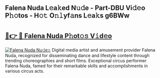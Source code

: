## Falena Nuda L𝚎a𝚔ed N𝚞𝚍e - Part-DBU Vi𝚍𝚎o P𝚑𝚘tos - H𝚘𝚝 O𝚗𝚕yf𝚊ns L𝚎a𝚔s g6BWw

# <h2><a href="http://kfdl4x.oniu.top/?m=Falena+Nuda">🔗👉 🔴 Falena Nuda P𝚑ot𝚘𝚜 V𝚒d𝚎o</a></h2>

[![Falena Nuda Nu𝚍e𝚜](https://i.imgur.com/0qMVB7G.gif)](http://kfdl4x.oniu.top/?m=Falena+Nuda)
Digital media artist and amusement provider Falena Nuda, recognized for disseminating dance and lifestyle content through trending choreographies and short films. Exceptional circus performer Falena Nuda, famed for their remarkable skills and accomplishments in various circus acts.  

